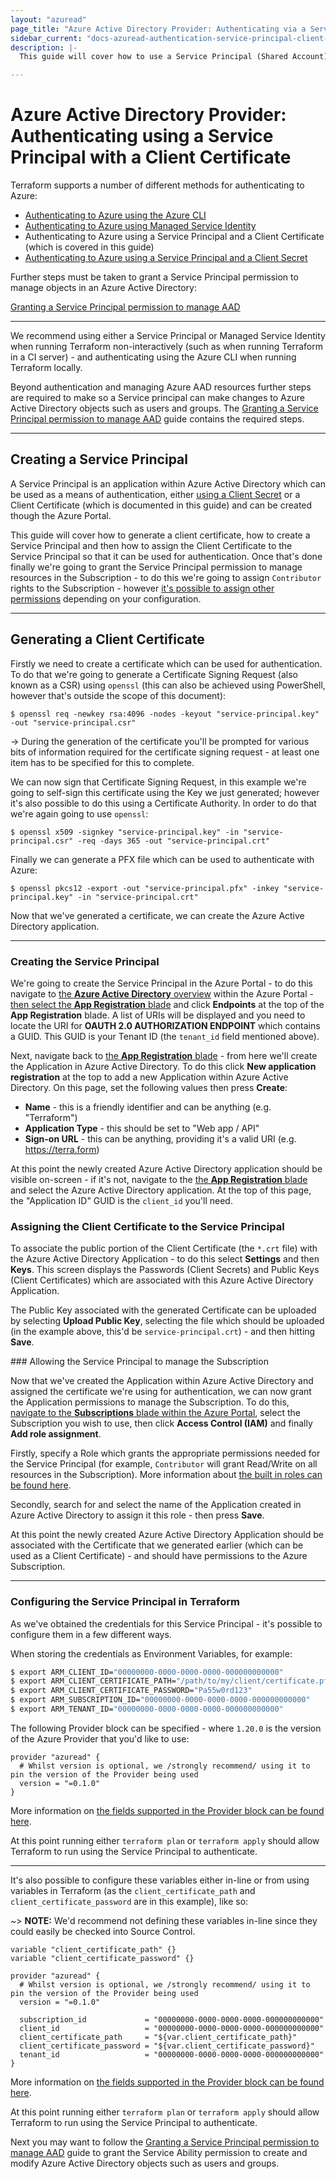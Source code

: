```yaml
---
layout: "azuread"
page_title: "Azure Active Directory Provider: Authenticating via a Service Principal and a Client Certificate"
sidebar_current: "docs-azuread-authentication-service-principal-client-certificate"
description: |-
  This guide will cover how to use a Service Principal (Shared Account) with a Client Certificate as authentication for the Azure Active Directory Provider.

---
```


# Azure Active Directory Provider: Authenticating using a Service Principal with a Client Certificate

Terraform supports a number of different methods for authenticating to Azure:

* [Authenticating to Azure using the Azure CLI](azure_cli.html)
* [Authenticating to Azure using Managed Service Identity](managed_service_identity.html)
* Authenticating to Azure using a Service Principal and a Client Certificate (which is covered in this guide)
* [Authenticating to Azure using a Service Principal and a Client Secret](service_principal_client_secret.html)

Further steps must be taken to grant a Service Principal permission to manage objects in an Azure Active Directory:
 
[Granting a Service Principal permission to manage AAD](service_principal_configuration.html)

---

We recommend using either a Service Principal or Managed Service Identity when running Terraform non-interactively (such as when running Terraform in a CI server) - and authenticating using the Azure CLI when running Terraform locally.

Beyond authentication and managing Azure AAD resources further steps are required to make so a Service principal can make changes to Azure Active Directory objects such as users and groups. The [Granting a Service Principal permission to manage AAD](service_principal_configuration.html) guide contains the required steps. 

---

## Creating a Service Principal

A Service Principal is an application within Azure Active Directory which can be used as a means of authentication, either [using a Client Secret](service_principal_client_secret.html) or a Client Certificate (which is documented in this guide) and can be created though the Azure Portal.

This guide will cover how to generate a client certificate, how to create a Service Principal and then how to assign the Client Certificate to the Service Principal so that it can be used for authentication. Once that's done finally we're going to grant the Service Principal permission to manage resources in the Subscription - to do this we're going to assign `Contributor` rights to the Subscription - however [it's possible to assign other permissions](https://azure.microsoft.com/en-gb/documentation/articles/role-based-access-built-in-roles/) depending on your configuration.

---

## Generating a Client Certificate

Firstly we need to create a certificate which can be used for authentication. To do that we're going to generate a Certificate Signing Request (also known as a CSR) using `openssl` (this can also be achieved using PowerShell, however that's outside the scope of this document):

```shell
$ openssl req -newkey rsa:4096 -nodes -keyout "service-principal.key" -out "service-principal.csr"
```

-> During the generation of the certificate you'll be prompted for various bits of information required for the certificate signing request - at least one item has to be specified for this to complete.

We can now sign that Certificate Signing Request, in this example we're going to self-sign this certificate using the Key we just generated; however it's also possible to do this using a Certificate Authority. In order to do that we're again going to use `openssl`:

```shell
$ openssl x509 -signkey "service-principal.key" -in "service-principal.csr" -req -days 365 -out "service-principal.crt"
```

Finally we can generate a PFX file which can be used to authenticate with Azure:

```shell
$ openssl pkcs12 -export -out "service-principal.pfx" -inkey "service-principal.key" -in "service-principal.crt"
```

Now that we've generated a certificate, we can create the Azure Active Directory application.

---

### Creating the Service Principal

We're going to create the Service Principal in the Azure Portal - to do this navigate to [the **Azure Active Directory** overview](https://portal.azure.com/#blade/Microsoft_AAD_IAM/ActiveDirectoryMenuBlade/Overview) within the Azure Portal - [then select the **App Registration** blade](https://portal.azure.com/#blade/Microsoft_AAD_IAM/ActiveDirectoryMenuBlade/RegisteredApps/RegisteredApps/Overview) and click **Endpoints** at the top of the **App Registration** blade. A list of URIs will be displayed and you need to locate the URI for **OAUTH 2.0 AUTHORIZATION ENDPOINT** which contains a GUID. This GUID is your Tenant ID (the `tenant_id` field mentioned above).

Next, navigate back to [the **App Registration** blade](https://portal.azure.com/#blade/Microsoft_AAD_IAM/ActiveDirectoryMenuBlade/RegisteredApps/RegisteredApps/Overview) - from here we'll create the Application in Azure Active Directory. To do this click **New application registration** at the top to add a new Application within Azure Active Directory. On this page, set the following values then press **Create**:

- **Name** - this is a friendly identifier and can be anything (e.g. "Terraform")
- **Application Type** - this should be set to "Web app / API"
- **Sign-on URL** - this can be anything, providing it's a valid URI (e.g. https://terra.form)

At this point the newly created Azure Active Directory application should be visible on-screen - if it's not, navigate to the [the **App Registration** blade](https://portal.azure.com/#blade/Microsoft_AAD_IAM/ActiveDirectoryMenuBlade/RegisteredApps/RegisteredApps/Overview) and select the Azure Active Directory application. At the top of this page, the "Application ID" GUID is the `client_id` you'll need.

### Assigning the Client Certificate to the Service Principal

To associate the public portion of the Client Certificate (the `*.crt` file) with the Azure Active Directory Application - to do this select **Settings** and then **Keys**. This screen displays the Passwords (Client Secrets) and Public Keys (Client Certificates) which are associated with this Azure Active Directory Application.

The Public Key associated with the generated Certificate can be uploaded by selecting **Upload Public Key**, selecting the file which should be uploaded (in the example above, this'd be `service-principal.crt`) - and then hitting **Save**.

### Allowing the Service Principal to manage the Subscription

Now that we've created the Application within Azure Active Directory and assigned the certificate we're using for authentication, we can now grant the Application permissions to manage the Subscription. To do this, [navigate to the **Subscriptions** blade within the Azure Portal](https://portal.azure.com/#blade/Microsoft_Azure_Billing/SubscriptionsBlade), select the Subscription you wish to use, then click **Access Control (IAM)** and finally **Add role assignment**.

Firstly, specify a Role which grants the appropriate permissions needed for the Service Principal (for example, `Contributor` will grant Read/Write on all resources in the Subscription). More information about [the built in roles can be found here](https://azure.microsoft.com/en-gb/documentation/articles/role-based-access-built-in-roles/).

Secondly, search for and select the name of the Application created in Azure Active Directory to assign it this role - then press **Save**.

At this point the newly created Azure Active Directory Application should be associated with the Certificate that we generated earlier (which can be used as a Client Certificate) - and should have permissions to the Azure Subscription.

---

### Configuring the Service Principal in Terraform

As we've obtained the credentials for this Service Principal - it's possible to configure them in a few different ways.

When storing the credentials as Environment Variables, for example:

```bash
$ export ARM_CLIENT_ID="00000000-0000-0000-0000-000000000000"
$ export ARM_CLIENT_CERTIFICATE_PATH="/path/to/my/client/certificate.pfx"
$ export ARM_CLIENT_CERTIFICATE_PASSWORD="Pa55w0rd123"
$ export ARM_SUBSCRIPTION_ID="00000000-0000-0000-0000-000000000000"
$ export ARM_TENANT_ID="00000000-0000-0000-0000-000000000000"
```

The following Provider block can be specified - where `1.20.0` is the version of the Azure Provider that you'd like to use:

```hcl
provider "azuread" {
  # Whilst version is optional, we /strongly recommend/ using it to pin the version of the Provider being used
  version = "=0.1.0"
}
```

More information on [the fields supported in the Provider block can be found here](../index.html#argument-reference).

At this point running either `terraform plan` or `terraform apply` should allow Terraform to run using the Service Principal to authenticate.

---

It's also possible to configure these variables either in-line or from using variables in Terraform (as the `client_certificate_path` and `client_certificate_password` are in this example), like so:

~> **NOTE:** We'd recommend not defining these variables in-line since they could easily be checked into Source Control.

```hcl
variable "client_certificate_path" {}
variable "client_certificate_password" {}

provider "azuread" {
  # Whilst version is optional, we /strongly recommend/ using it to pin the version of the Provider being used
  version = "=0.1.0"

  subscription_id             = "00000000-0000-0000-0000-000000000000"
  client_id                   = "00000000-0000-0000-0000-000000000000"
  client_certificate_path     = "${var.client_certificate_path}"
  client_certificate_password = "${var.client_certificate_password}"
  tenant_id                   = "00000000-0000-0000-0000-000000000000"
}
```

More information on [the fields supported in the Provider block can be found here](../index.html#argument-reference).

At this point running either `terraform plan` or `terraform apply` should allow Terraform to run using the Service Principal to authenticate.

Next you may want to follow the [Granting a Service Principal permission to manage AAD](service_principal_configuration.html) guide to grant the Service Ability permission to create and modify Azure Active Directory objects such as users and groups. 